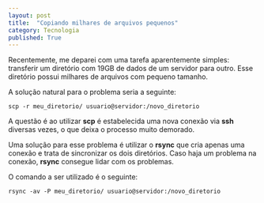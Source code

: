 ```yaml
---
layout: post
title:  "Copiando milhares de arquivos pequenos"
category: Tecnologia
published: True
---
```


Recentemente, me deparei com uma tarefa aparentemente simples: transferir um diretório com 19GB de dados de um servidor para outro. Esse diretório possui milhares de arquivos com pequeno tamanho.

A solução natural para o problema seria a seguinte:

``` shell
scp -r meu_diretorio/ usuario@servidor:/novo_diretorio
```

A questão é ao utilizar **scp** é estabelecida uma nova conexão via **ssh** diversas vezes, o que deixa o processo muito demorado.

Uma solução para esse problema é utilizar o **rsync**  que cria apenas uma conexão e trata de sincronizar os dois diretórios. Caso haja um problema na conexão, **rsync** consegue lidar com os problemas.

O comando a ser utilizado é o seguinte:

``` shell
rsync -av -P meu_diretorio/ usuario@servidor:/novo_diretorio
```
